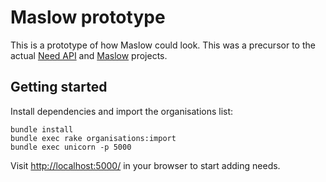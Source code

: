 # Maslow prototype

This is a prototype of how Maslow could look. This was a precursor to the actual [Need API](https://github.com/alphagov/govuk_need_api) and [Maslow](https://github.com/alphagov/maslow) projects.

## Getting started

Install dependencies and import the organisations list:

    bundle install
    bundle exec rake organisations:import
    bundle exec unicorn -p 5000

Visit <http://localhost:5000/> in your browser to start adding needs.


